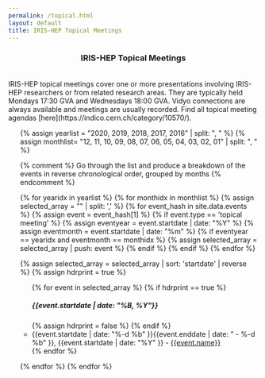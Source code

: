 ```yaml
---
permalink: /topical.html
layout: default
title: IRIS-HEP Topical Meetings
---
```

<center> 
<h3> IRIS-HEP Topical Meetings</h3>
</center>

<br>
IRIS-HEP topical meetings cover one or more presentations involving IRIS-HEP researchers or from related
research areas. They are typically held Mondays 17:30 GVA and Wednesdays 18:00 GVA. Vidyo connections
are always available and meetings are usually recorded. Find all topical meeting agendas [here](https://indico.cern.ch/category/10570/).
<ul>
{% assign yearlist = "2020, 2019, 2018, 2017, 2016" | split: ", " %}
{% assign monthlist= "12, 11, 10, 09, 08, 07, 06, 05, 04, 03, 02, 01" | split: ", " %}

{% comment %}
Go through the list and produce a breakdown of the events in reverse 
chronological order, grouped by months
{% endcomment %}

{% for yearidx in yearlist %}
{% for monthidx in monthlist %}
{% assign selected_array = "" | split: ',' %}
{% for event_hash in site.data.events  %}
  {% assign event = event_hash[1] %}
  {% if event.type == 'topical meeting' %}
  {% assign eventyear = event.startdate | date: "%Y" %}
  {% assign eventmonth = event.startdate | date: "%m" %}
  {% if eventyear == yearidx and eventmonth == monthidx %}
     {% assign selected_array = selected_array | push: event %}
  {% endif %}
  {% endif %}
{% endfor %}

{% assign selected_array = selected_array | sort: 'startdate' | reverse %}
{% assign hdrprint = true %}
<ul>
{% for event in selected_array %}
  {% if hdrprint == true %}
    <br><h5>{{event.startdate | date: "%B, %Y"}}</h5>
    {% assign hdrprint = false %}
  {% endif %}
  <li>{{event.startdate | date: "%-d %b" }}{{event.enddate | date: " - %-d %b" }}, {{event.startdate | date: "%Y" }} - <a href="{{event.meetingurl}}">{{event.name}}</a></li>
{% endfor %}
</ul>

{% endfor %}
{% endfor %}
<br>

